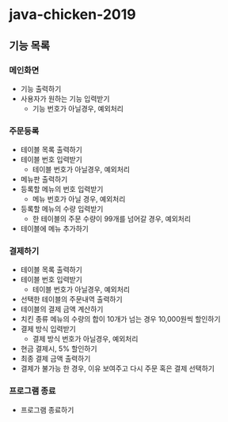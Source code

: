 # java-chicken-2019

## 기능 목록

### 메인화면
- 기능 출력하기
- 사용자가 원하는 기능 입력받기
    - 기능 번호가 아닐경우, 예외처리
    
### 주문등록
- 테이블 목록 출력하기 
- 테이블 번호 입력받기
    - 테이블 번호가 아닐경우, 예외처리
- 메뉴판 출력하기
- 등록할 메뉴의 번호 입력받기
    - 메뉴 번호가 아닐 경우, 예외처리
- 등록할 메뉴의 수량 입력받기
    - 한 테이블의 주문 수량이 99개를 넘어갈 경우, 예외처리
- 테이블에 메뉴 추가하기

### 결제하기
- 테이블 목록 출력하기
- 테이블 번호 입력받기
    - 테이블 번호가 아닐경우, 예외처리
- 선택한 테이블의 주문내역 출력하기
- 테이블의 결제 금액 계산하기
- 치킨 종류 메뉴의 수량의 합이 10개가 넘는 경우 10,000원씩 할인하기
- 결제 방식 입력받기
    - 결제 방식 번호가 아닐경우, 예외처리
- 현금 결제시, 5% 할인하기
- 최종 결제 금액 출력하기
- 결제가 불가능 한 경우, 이유 보여주고 다시 주문 혹은 결제 선택하기

### 프로그램 종료
- 프로그램 종료하기